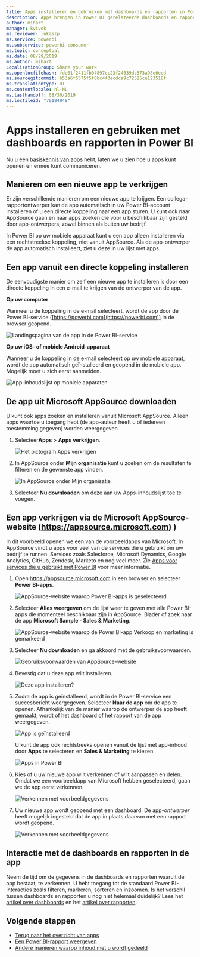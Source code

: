 ```yaml
---
title: Apps installeren en gebruiken met dashboards en rapporten in Power BI
description: Apps brengen in Power BI gerelateerde dashboards en rapporten allemaal op één plek samen.
author: mihart
manager: kvivek
ms.reviewer: lukaszp
ms.service: powerbi
ms.subservice: powerbi-consumer
ms.topic: conceptual
ms.date: 08/29/2019
ms.author: mihart
LocalizationGroup: Share your work
ms.openlocfilehash: fde61f2411fb04897cc23f24639dc373a98e6edd
ms.sourcegitcommit: b53a6f5575f5f8bc443ecdca9c72525ce123518f
ms.translationtype: HT
ms.contentlocale: nl-NL
ms.lasthandoff: 08/30/2019
ms.locfileid: "70184948"
---
```

# <a name="install-and-use-apps-with-dashboards-and-reports-in-power-bi"></a>Apps installeren en gebruiken met dashboards en rapporten in Power BI
Nu u een [basiskennis van apps](end-user-apps.md) hebt, laten we u zien hoe u apps kunt openen en ermee kunt communiceren. 

## <a name="ways-to-get-a-new-app"></a>Manieren om een ​​nieuwe app te verkrijgen
Er zijn verschillende manieren om een ​​nieuwe app te krijgen. Een collega-rapportontwerper kan de app automatisch in uw Power BI-account installeren of u een directe koppeling naar een app sturen. U kunt ook naar AppSource gaan en naar apps zoeken die voor u beschikbaar zijn gesteld door app-ontwerpers, zowel binnen als buiten uw bedrijf. 

In Power BI op uw mobiele apparaat kunt u een app alleen installeren via een rechtstreekse koppeling, niet vanuit AppSource. Als de app-ontwerper de app automatisch installeert, ziet u deze in uw lijst met apps.

## <a name="install-an-app-from-a-direct-link"></a>Een app vanuit een directe koppeling installeren
De eenvoudigste manier om zelf een nieuwe app te installeren is door een directe koppeling in een e-mail te krijgen van de ontwerper van de app.  

**Op uw computer** 

Wanneer u de koppeling in de e-mail selecteert, wordt de app door de Power BI-service ([https://powerbi.com](https://powerbi.com)) in de browser geopend. 

![Landingspagina van de app in de Power BI-service](./media/end-user-app-view/power-bi-app-from-link.png)

**Op uw iOS- of mobiele Android-apparaat** 

Wanneer u de koppeling in de e-mail selecteert op uw mobiele apparaat, wordt de app automatisch geïnstalleerd en geopend in de mobiele app. Mogelijk moet u zich eerst aanmelden. 

![App-inhoudslijst op mobiele apparaten](./media/end-user-app-view/power-bi-ios.png)

## <a name="get-the-app-from-microsoft-appsource"></a>De app uit Microsoft AppSource downloaden
U kunt ook apps zoeken en installeren vanuit Microsoft AppSource. Alleen apps waartoe u toegang hebt (de app-auteur heeft u of iedereen toestemming gegeven) worden weergegeven.

1. Selecteer**Apps**  > **Apps verkrijgen**. 
   
    ![Het pictogram Apps verkrijgen](./media/end-user-app-view/power-bi-get-app2.png)    
2. In AppSource onder **Mijn organisatie** kunt u zoeken om de resultaten te filteren en de gewenste app vinden.
   
    ![In AppSource onder Mijn organisatie](./media/end-user-app-view/power-bi-opportunity-app.png)
3. Selecteer **Nu downloaden** om deze aan uw Apps-inhoudslijst toe te voegen. 

## <a name="get-an-app-from-the-microsoft-appsource-website-httpsappsourcemicrosoftcom"></a>Een app verkrijgen via de Microsoft AppSource-website (https://appsource.microsoft.com) )
In dit voorbeeld openen we een van de voorbeeldapps van Microsoft. In AppSource vindt u apps voor veel van de services die u gebruikt om uw bedrijf te runnen.  Services zoals Salesforce, Microsoft Dynamics, Google Analytics, GitHub, Zendesk, Marketo en nog veel meer. Zie [Apps voor services die u gebruikt met Power BI](../service-connect-to-services.md) voor meer informatie. 

1. Open https://appsource.microsoft.com in een browser en selecteer **Power BI-apps**.

    ![AppSource-website waarop Power BI-apps is geselecteerd  ](./media/end-user-apps/power-bi-appsource.png)


2. Selecteer **Alles weergeven** om de lijst weer te geven met alle Power BI-apps die momenteel beschikbaar zijn in AppSource. Blader of zoek naar de app **Microsoft Sample - Sales & Marketing**.

    ![AppSource-website waarop de Power BI-app Verkoop en marketing is gemarkeerd  ](./media/end-user-apps/power-bi-appsource-samples.png)

3. Selecteer **Nu downloaden** en ga akkoord met de gebruiksvoorwaarden.

    ![Gebruiksvoorwaarden van AppSource-website ](./media/end-user-apps/power-bi-permission.png)


4. Bevestig dat u deze app wilt installeren.

    ![Deze app installeren?  ](./media/end-user-apps/power-bi-app-install.png)

5. Zodra de app is geïnstalleerd, wordt in de Power BI-service een succesbericht weergegeven. Selecteer **Naar de app** om de app te openen. Afhankelijk van de manier waarop de ontwerper de app heeft gemaakt, wordt of het dashboard of het rapport van de app weergegeven.

    ![App is geïnstalleerd ](./media/end-user-apps/power-bi-app-ready.png)

    U kunt de app ook rechtstreeks openen vanuit de lijst met app-inhoud door **Apps** te selecteren en **Sales & Marketing** te kiezen.

    ![Apps in Power BI](./media/end-user-apps/power-bi-apps.png)


6. Kies of u uw nieuwe app wilt verkennen of wilt aanpassen en delen. Omdat we een voorbeeldapp van Microsoft hebben geselecteerd, gaan we de app eerst verkennen. 

    ![Verkennen met voorbeeldgegevens](./media/end-user-apps/power-bi-explore.png)

7.  Uw nieuwe app wordt geopend met een dashboard. De app-*ontwerper* heeft mogelijk ingesteld dat de app in plaats daarvan met een rapport wordt geopend.  

    ![Verkennen met voorbeeldgegevens](./media/end-user-apps/power-bi-new-app.png)




## <a name="interact-with-the-dashboards-and-reports-in-the-app"></a>Interactie met de dashboards en rapporten in de app
Neem de tijd om de gegevens in de dashboards en rapporten waaruit de app bestaat, te verkennen. U hebt toegang tot de standaard Power BI-interacties zoals filteren, markeren, sorteren en inzoomen.  Is het verschil tussen dashboards en rapporten u nog niet helemaal duidelijk?  Lees het [artikel over dashboards](end-user-dashboards.md) en het [artikel over rapporten](end-user-reports.md).  




## <a name="next-steps"></a>Volgende stappen
* [Terug naar het overzicht van apps](end-user-apps.md)
* [Een Power BI-rapport weergeven](end-user-report-open.md)
* [Andere manieren waarop inhoud met u wordt gedeeld](end-user-shared-with-me.md)
